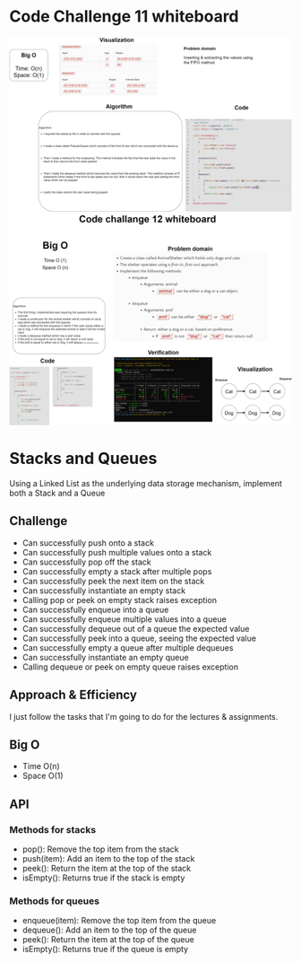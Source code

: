 # Code Challenge 11 whiteboard

![code11](code11.jpg)
![code12](code12.jpg)

# Stacks and Queues
Using a Linked List as the underlying data storage mechanism, implement both a Stack and a Queue

## Challenge
* Can successfully push onto a stack
* Can successfully push multiple values onto a stack
* Can successfully pop off the stack
* Can successfully empty a stack after multiple pops
* Can successfully peek the next item on the stack
* Can successfully instantiate an empty stack
* Calling pop or peek on empty stack raises exception
* Can successfully enqueue into a queue
* Can successfully enqueue multiple values into a queue
* Can successfully dequeue out of a queue the expected value
* Can successfully peek into a queue, seeing the expected value
* Can successfully empty a queue after multiple dequeues
* Can successfully instantiate an empty queue
* Calling dequeue or peek on empty queue raises exception

## Approach & Efficiency
I just follow the tasks that I'm going to do for the lectures & assignments.

## Big O
* Time O(n)
* Space O(1)

## API

### Methods for stacks

* pop(): Remove the top item from the stack
* push(item): Add an item to the top of the stack
* peek(): Return the item at the top of the stack
* isEmpty(): Returns true if the stack is empty

### Methods for queues

* enqueue(item): Remove the top item from the queue
* dequeue(): Add an item to the top of the queue
* peek(): Return the item at the top of the queue
* isEmpty(): Returns true if the queue is empty